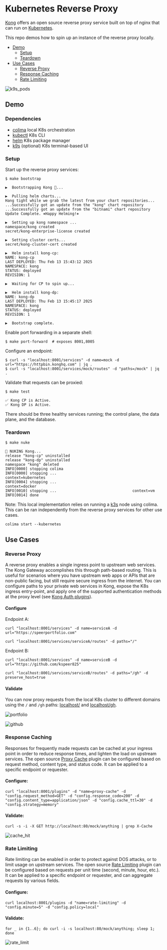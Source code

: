 # Kubernetes Reverse Proxy
[Kong](https://konghq.com/) offers an open source reverse proxy service built on top of nginx that can run on [Kubernetes](https://docs.konghq.com/gateway/3.8.x/install/kubernetes/proxy/).

This repo demos how to spin up an instance of the reverse proxy locally.

- [Demo](#demo)
  - [Setup](#setup)
  - [Teardown](#teardown)
- [Use Cases](#use-cases)
  - [Reverse Proxy](#reverse-proxy)
  - [Response Caching](#response-caching)
  - [Rate Limiting](#rate-limiting)


![k9s_pods](./images/k9s-pods.png)


## Demo

### Dependencies
* [colima](https://github.com/abiosoft/colima) local K8s orchestration
* [kubectl](https://kubernetes.io/docs/tasks/tools/install-kubectl-macos/) K8s CLI
* [helm](https://helm.sh/docs/intro/quickstart/) K8s package manager
* [k9s](https://k9scli.io/) (optional) K8s terminal-based UI

### Setup
Start up the reverse proxy services:
```
$ make bootstrap

▶️  Bootstrapping Kong 🦍...

▶️  Pulling helm charts...
Hang tight while we grab the latest from your chart repositories...
...Successfully got an update from the "kong" chart repository
...Successfully got an update from the "bitnami" chart repository
Update Complete. ⎈Happy Helming!⎈

▶️  Setting up kong namespace ...
namespace/kong created
secret/kong-enterprise-license created

▶️  Setting cluster certs...
secret/kong-cluster-cert created

▶️  Helm install kong-cp:
NAME: kong-cp
LAST DEPLOYED: Thu Feb 13 15:43:12 2025
NAMESPACE: kong
STATUS: deployed
REVISION: 1

▶️  Waiting for CP to spin up...

▶️  Helm install kong-dp:
NAME: kong-dp
LAST DEPLOYED: Thu Feb 13 15:45:17 2025
NAMESPACE: kong
STATUS: deployed
REVISION: 1

▶️  Bootstrap complete.
```

Enable port forwarding in a separate shell:
```
$ make port-forward  # exposes 8001,8005
```
Configure an endpoint:
```
$ curl -s "localhost:8001/services" -d name=mock -d url="https://httpbin.konghq.com" | jq .
$ curl -s "localhost:8001/services/mock/routes" -d "paths=/mock" | jq .
```
Validate that requests can be proxied:
```
$ make test

✅ Kong CP is Active.
✅ Kong DP is Active.
```
There should be three healthy services running; the control plane, the data plane, and the database.

### Teardown
```
$ make nuke

🧨 NUKING Kong...
release "kong-cp" uninstalled
release "kong-dp" uninstalled
namespace "kong" deleted
INFO[0000] stopping colima
INFO[0000] stopping ...                                  context=kubernetes
INFO[0004] stopping ...                                  context=docker
INFO[0010] stopping ...                                  context=vm
INFO[0014] done
```

Note: This local implementation relies on running a [k3s](https://k3s.io/) node using colima. This can be ran independently from the reverse proxy services for other use cases.
```
colima start --kubernetes
```

## Use Cases

### Reverse Proxy

A reverse proxy enables a single ingress point to upstream web services. The Kong Gateway accomplishes this through path-based routing. This is useful for scenarios where you have upstream web apps or APIs that are non-public facing, but still require secure ingress from the internet. You can configure paths to your private web services in Kong, expose the K8s ingress entry-point, and apply one of the supported authentication methods at the proxy level (see [Kong Auth plugins](https://docs.konghq.com/hub/?tier=free&category=authentication)).

#### Configure
Endpoint A:
```
curl "localhost:8001/services" -d name=serviceA -d url="https://speerportfolio.com"

curl "localhost:8001/services/serviceA/routes" -d paths="/"
```

Endpoint B:
```
curl "localhost:8001/services" -d name=serviceB -d url="https://github.com/kspeer825"

curl "localhost:8001/services/serviceB/routes" -d paths="/gh" -d preserve_host=true
```

#### Validate

You can now proxy requests from the local K8s cluster to different domains using the `/` and `/gh` paths: [localhost/](https://localhost/) and [localhost/gh](https://localhost/gh).

![portfolio](./images/portfolio.png)

![github](./images/github.png)

### Response Caching

Responses for frequently made requests can be cached at your ingress point in order to reduce response times, and lighten the load on upstream services. The open source [Proxy Cache](https://docs.konghq.com/hub/kong-inc/proxy-cache/) plugin can be configured based on request method, content type, and status code. It can be applied to a specific endpoint or requester.

#### Configure:
```
curl "localhost:8001/plugins" -d "name=proxy-cache" -d "config.request_method=GET" -d "config.response_code=200" -d "config.content_type=application/json" -d "config.cache_ttl=30" -d "config.strategy=memory"
```

#### Validate:
```
curl -s -i -X GET http://localhost:80/mock/anything | grep X-Cache
```

![cache_hit](./images/cache-hit.png)


### Rate Limiting

Rate limiting can be enabled in order to protect against DOS attacks, or to limit usage on upstream services. The open source [Rate Limiting](https://docs.konghq.com/hub/kong-inc/rate-limiting/) plugin can be configured based on requests per unit time (second, minute, hour, etc.). It can be applied to a specific endpoint or requester, and can aggregate requests by various fields.

#### Configure:
```
curl localhost:8001/plugins -d "name=rate-limiting" -d "config.minute=5" -d "config.policy=local"

```

#### Validate:
```
for _ in {1..6}; do curl -i -s localhost:80/mock/anything; sleep 1; done
```

![rate_limit](./images/rate-limit.png)
